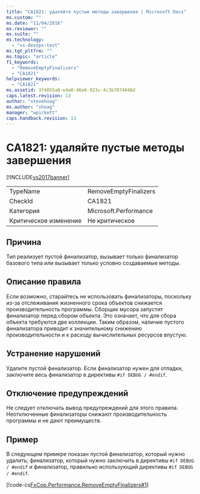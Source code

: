 ```yaml
---
title: "CA1821: удаляйте пустые методы завершения | Microsoft Docs"
ms.custom: ""
ms.date: "11/04/2016"
ms.reviewer: ""
ms.suite: ""
ms.technology: 
  - "vs-devops-test"
ms.tgt_pltfrm: ""
ms.topic: "article"
f1_keywords: 
  - "RemoveEmptyFinalizers"
  - "CA1821"
helpviewer_keywords: 
  - "CA1821"
ms.assetid: 3f4855a0-e4a0-46e6-923c-4c3b7074048d
caps.latest.revision: 13
author: "stevehoag"
ms.author: "shoag"
manager: "wpickett"
caps.handback.revision: 13
---
```

# CA1821: удаляйте пустые методы завершения
[!INCLUDE[vs2017banner](../code-quality/includes/vs2017banner.md)]

|||  
|-|-|  
|TypeName|RemoveEmptyFinalizers|  
|CheckId|CA1821|  
|Категория|Microsoft.Performance|  
|Критическое изменение|Не критическое|  
  
## Причина  
 Тип реализует пустой финализатор, вызывает только финализатор базового типа или вызывает только условно создаваемые методы.  
  
## Описание правила  
 Если возможно, старайтесь не использовать финализаторы, поскольку из\-за отслеживания жизненного срока объектов снижается производительность программы.  Сборщик мусора запустит финализатор перед сбором объекта.  Это означает, что для сбора объекта требуются две коллекции.  Таким образом, наличие пустого финализатора приводит к значительному снижению производительности и к расходу вычислительных ресурсов впустую.  
  
## Устранение нарушений  
 Удалите пустой финализатор.  Если финализатор нужен для отладки, заключите весь финализатор в директивы `#if DEBUG / #endif`.  
  
## Отключение предупреждений  
 Не следует отключать вывод предупреждений для этого правила.  Неотключенные финализаторы снижают производительность программы и не дают преимуществ.  
  
## Пример  
 В следующем примере показан пустой финализатор, который нужно удалить; финализатор, который нужно заключить в директивы `#if DEBUG / #endif` и финализатор, правильно использующий директивы `#if DEBUG / #endif`.  
  
 [!code-cs[FxCop.Performance.RemoveEmptyFinalizers#1](../code-quality/codesnippet/CSharp/ca1821-remove-empty-finalizers_1.cs)]